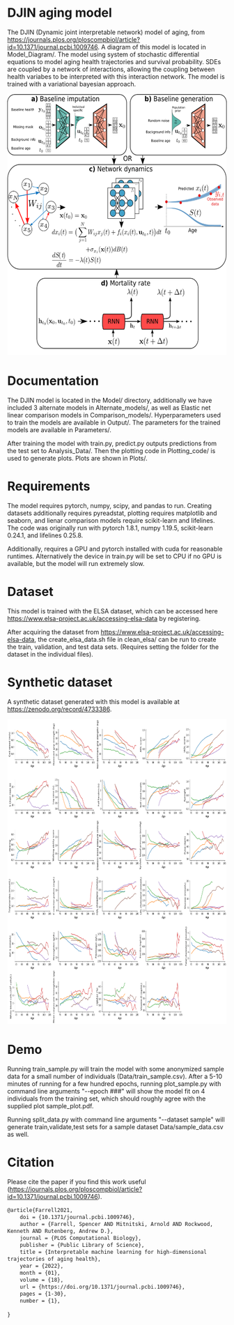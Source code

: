 # DJIN aging model
The DJIN (Dynamic joint interpretable network) model of aging, from https://journals.plos.org/ploscompbiol/article?id=10.1371/journal.pcbi.1009746. A diagram of this model is located in Model_Diagram/. The model using system of stochastic differential equations to model aging health trajectories and survival probability. SDEs are coupled by a network of interactions, allowing the coupling between health variabes to be interpreted with this interaction network. The model is trained with a variational bayesian approach.

<p align="center"> 
<img src="Model_Diagram.png" width="700" height="600">
</p>

# Documentation
The DJIN model is located in the Model/ directory, additionally we have included 3 alternate models in Alternate_models/, as well as Elastic net linear comparison models in Comparison_models/. Hyperparameters used to train the models are available in Output/. The parameters for the trained models are available in Parameters/.

After training the model with train.py, predict.py outputs predictions from the test set to Analysis_Data/. Then the plotting code in Plotting_code/ is used to generate plots. Plots are shown in Plots/.

# Requirements
The model requires pytorch, numpy, scipy, and pandas to run. Creating datasets additionally requires pyreadstat, plotting requires matplotlib and seaborn, and lienar comparison models require scikit-learn and lifelines. The code was originally run with pytorch 1.8.1, numpy 1.19.5, scikit-learn 0.24.1, and lifelines 0.25.8.

Additionally, requires a GPU and pytorch installed with cuda for reasonable runtimes. Alternatively the device in train.py will be set to CPU if no GPU is available, but the model will run extremely slow.

# Dataset
This model is trained with the ELSA dataset, which can be accessed here https://www.elsa-project.ac.uk/accessing-elsa-data by registering. 

After acquiring the dataset from https://www.elsa-project.ac.uk/accessing-elsa-data, the create_elsa_data.sh file in clean_elsa/ can be run to create the train, validation, and test data sets. (Requires setting the folder for the dataset in the individual files).

# Synthetic dataset
A synthetic dataset generated with this model is available at https://zenodo.org/record/4733386.

<p align="center"> 
<img src="synthetic_demo/synthetic_demo.png" width="700" height="700">
</p>

# Demo
Running train_sample.py will train the model with some anonymized sample data for a small number of individuals (Data/train_sample.csv). After a 5-10 minutes of running for a few hundred epochs, running plot_sample.py with command line arguments "--epoch ###" will show the model fit on 4 individuals from the training set, which should roughly agree with the supplied plot sample_plot.pdf.  

Running split_data.py with command line arguments "--dataset sample" will generate train,validate,test sets for a sample dataset Data/sample_data.csv as well.

# Citation
Please cite the paper if you find this work useful (https://journals.plos.org/ploscompbiol/article?id=10.1371/journal.pcbi.1009746).
```
@article{Farrell2021,
    doi = {10.1371/journal.pcbi.1009746},
    author = {Farrell, Spencer AND Mitnitski, Arnold AND Rockwood, Kenneth AND Rutenberg, Andrew D.},
    journal = {PLOS Computational Biology},
    publisher = {Public Library of Science},
    title = {Interpretable machine learning for high-dimensional trajectories of aging health},
    year = {2022},
    month = {01},
    volume = {18},
    url = {https://doi.org/10.1371/journal.pcbi.1009746},
    pages = {1-30},
    number = {1},

}
```